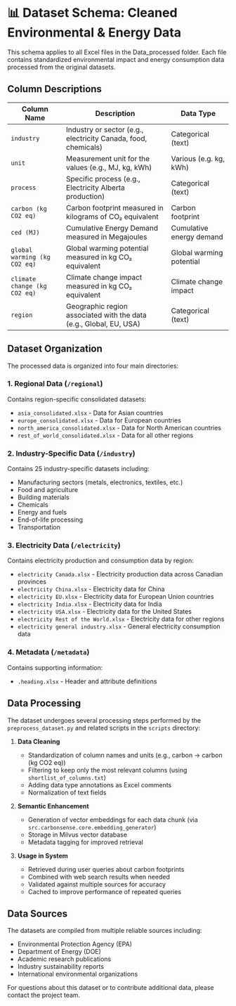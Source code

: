 # 📊 Dataset Schema: Cleaned Environmental & Energy Data

This schema applies to all Excel files in the Data_processed folder. Each file contains standardized environmental impact and energy consumption data processed from the original datasets.

## Column Descriptions

| Column Name                | Description                                                                 | Data Type              |
|----------------------------|-----------------------------------------------------------------------------|------------------------|
| `industry`                 | Industry or sector (e.g., electricity Canada, food, chemicals)              | Categorical (text)     |
| `unit`                     | Measurement unit for the values (e.g., MJ, kg, kWh)                         | Various (e.g. kg, kWh) |
| `process`                  | Specific process (e.g., Electricity Alberta production)                     | Categorical (text)     |
| `carbon (kg CO2 eq)`       | Carbon footprint measured in kilograms of CO₂ equivalent                    | Carbon footprint       |
| `ced (MJ)`                 | Cumulative Energy Demand measured in Megajoules                             | Cumulative energy demand |
| `global warming (kg CO2 eq)` | Global warming potential measured in kg CO₂ equivalent                     | Global warming potential |
| `climate change (kg CO2 eq)` | Climate change impact measured in kg CO₂ equivalent                        | Climate change impact  |
| `region`                   | Geographic region associated with the data (e.g., Global, EU, USA)          | Categorical (text)     |

## Dataset Organization

The processed data is organized into four main directories:

### 1. Regional Data (`/regional`)
Contains region-specific consolidated datasets:
- `asia_consolidated.xlsx` - Data for Asian countries
- `europe_consolidated.xlsx` - Data for European countries
- `north_america_consolidated.xlsx` - Data for North American countries
- `rest_of_world_consolidated.xlsx` - Data for all other regions

### 2. Industry-Specific Data (`/industry`)
Contains 25 industry-specific datasets including:
- Manufacturing sectors (metals, electronics, textiles, etc.)
- Food and agriculture
- Building materials
- Chemicals
- Energy and fuels
- End-of-life processing
- Transportation

### 3. Electricity Data (`/electricity`)
Contains electricity production and consumption data by region:
- `electricity Canada.xlsx` - Electricity production data across Canadian provinces
- `electricity China.xlsx` - Electricity data for China
- `electricity EU.xlsx` - Electricity data for European Union countries
- `electricity India.xlsx` - Electricity data for India
- `electricity USA.xlsx` - Electricity data for the United States
- `electricity Rest of the World.xlsx` - Electricity data for other regions
- `electricity general industry.xlsx` - General electricity consumption data

### 4. Metadata (`/metadata`)
Contains supporting information:
- `.heading.xlsx` - Header and attribute definitions

## Data Processing

The dataset undergoes several processing steps performed by the `preprocess_dataset.py` and related scripts in the `scripts` directory:

1. **Data Cleaning**
   - Standardization of column names and units (e.g., carbon → carbon (kg CO2 eq))
   - Filtering to keep only the most relevant columns (using `shortlist_of_columns.txt`)
   - Adding data type annotations as Excel comments
   - Normalization of text fields

2. **Semantic Enhancement**
   - Generation of vector embeddings for each data chunk (via `src.carbonsense.core.embedding_generator`)
   - Storage in Milvus vector database
   - Metadata tagging for improved retrieval

3. **Usage in System**
   - Retrieved during user queries about carbon footprints
   - Combined with web search results when needed
   - Validated against multiple sources for accuracy
   - Cached to improve performance of repeated queries

## Data Sources

The datasets are compiled from multiple reliable sources including:

- Environmental Protection Agency (EPA)
- Department of Energy (DOE)
- Academic research publications
- Industry sustainability reports
- International environmental organizations

For questions about this dataset or to contribute additional data, please contact the project team.
